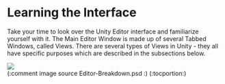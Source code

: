 Learning the Interface
======================


Take your time to look over the Unity Editor interface and familiarize yourself with it.  The <span class=keyword>Main Editor Window</span> is made up of several <span class=keyword>Tabbed Windows</span>, called <span class=keyword>Views</span>. There are several types of Views in Unity - they all have specific purposes which are described in the subsections below.


![](http://docwiki.hq.unity3d.com/uploads/Main/Editor-Breakdown.png)  
(:comment image source Editor-Breakdown.psd :)
(:tocportion:)
